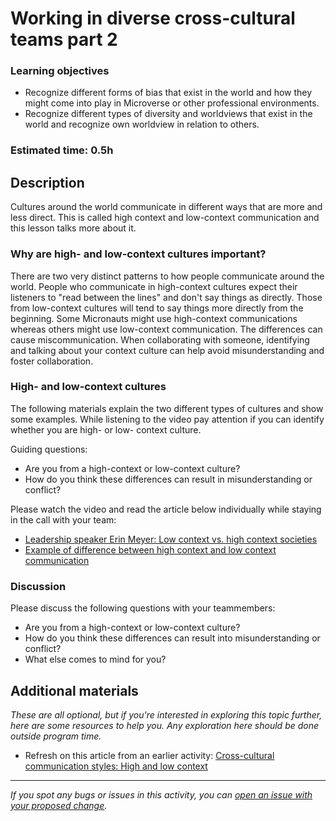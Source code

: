 # Working in diverse cross-cultural teams part 2

### Learning objectives

- Recognize different forms of bias that exist in the world and how they might come into play in Microverse or other professional environments.
- Recognize different types of diversity and worldviews that exist in the world and recognize own worldview in relation to others.

### Estimated time: 0.5h

## Description

Cultures around the world communicate in different ways that are more and less direct. This is called high context and low-context communication and this lesson talks more about it.

### Why are high- and low-context cultures important?

There are two very distinct patterns to how people communicate around the world. People who communicate in high-context cultures expect their listeners to "read between the lines" and don't say things as directly. Those from low-context cultures will tend to say things more directly from the beginning. Some Micronauts might use high-context communications whereas others might use low-context communication. The differences can cause miscommunication. When collaborating with someone, identifying and talking about your context culture can help avoid misunderstanding and foster collaboration.

### High- and low-context cultures

The following materials explain the two different types of cultures and show some examples. While listening to the video pay attention if you can identify whether you are high- or low- context culture.

Guiding questions:

- Are you from a high-context or low-context culture?
- How do you think these differences can result in misunderstanding or conflict?

Please watch the video and read the article below individually while staying in the call with your team:

- [Leadership speaker Erin Meyer: Low context vs. high context societies](https://www.youtube.com/watch?v=9oYfhTC9lIQ)
- [Example of difference between high context and low context communication](examples-of-differences-between-high-context-and-low-context-communication.md)

### Discussion

Please discuss the following questions with your teammembers:

- Are you from a high-context or low-context culture?
- How do you think these differences can result into misunderstanding or conflict?
- What else comes to mind for you?

## Additional materials

*These are all optional, but if you're interested in exploring this topic further, here are some resources to help you. Any exploration here should be done outside program time.*

- Refresh on this article from an earlier activity: [Cross-cultural communication styles: High and low context](examples-of-differences-between-high-context-and-low-context-communication.md)

------

_If you spot any bugs or issues in this activity, you can [open an issue with your proposed change](https://github.com/microverseinc/curriculum-transversal-skills/blob/main/git-github/articles/open_issue.md)._

